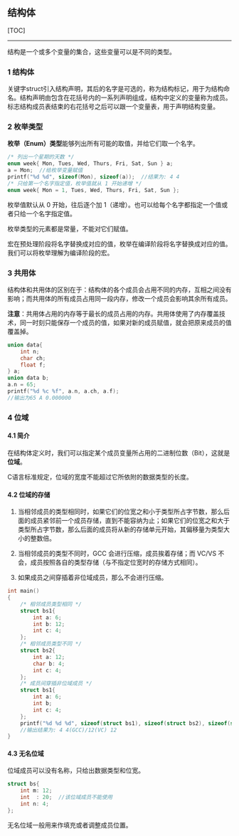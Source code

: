 ## 结构体

[TOC]

------

结构是一个或多个变量的集合，这些变量可以是不同的类型。

### 1 结构体

关键字struct引入结构声明，其后的名字是可选的，称为结构标记，用于为结构命名。结构声明由包含在花括号内的一系列声明组成，结构中定义的变量称为成员。标志结构成员表结束的右花括号之后可以跟一个变量表，用于声明结构变量。

### 2 枚举类型

**枚举（Enum）类型**能够列出所有可能的取值，并给它们取一个名字。

```c
/* 列出一个星期的天数 */
enum week{ Mon, Tues, Wed, Thurs, Fri, Sat, Sun } a;
a = Mon;  //给枚举变量赋值
printf("%d %d", sizeof(Mon), sizeof(a));  //结果为: 4 4
/* 只给第一个名字指定值，枚举值就从 1 开始递增 */
enum week{ Mon = 1, Tues, Wed, Thurs, Fri, Sat, Sun };
```

枚举值默认从 0 开始，往后逐个加 1（递增）。也可以给每个名字都指定一个值或者只给一个名字指定值。

枚举类型的元素都是常量，不能对它们赋值。

宏在预处理阶段将名字替换成对应的值，枚举在编译阶段将名字替换成对应的值。我们可以将枚举理解为编译阶段的宏。

### 3 共用体

结构体和共用体的区别在于：结构体的各个成员会占用不同的内存，互相之间没有影响；而共用体的所有成员占用同一段内存，修改一个成员会影响其余所有成员。

**注意**：共用体占用的内存等于最长的成员占用的内存。共用体使用了内存覆盖技术，同一时刻只能保存一个成员的值，如果对新的成员赋值，就会把原来成员的值覆盖掉。

```c
union data{
    int n;
    char ch;
    float f;
} a;
union data b;
a.n = 65;
printf("%d %c %f", a.n, a.ch, a.f);
//输出为65 A 0.000000
```

### 4 位域

#### 4.1 简介

在结构体定义时，我们可以指定某个成员变量所占用的二进制位数（Bit），这就是**位域**。

C语言标准规定，位域的宽度不能超过它所依附的数据类型的长度。

#### 4.2 位域的存储

1) 当相邻成员的类型相同时，如果它们的位宽之和小于类型所占字节数，那么后面的成员紧邻前一个成员存储，直到不能容纳为止；如果它们的位宽之和大于类型所占字节数，那么后面的成员将从新的存储单元开始，其偏移量为类型大小的整数倍。

2) 当相邻成员的类型不同时，GCC 会进行压缩，成员挨着存储；而 VC/VS 不会，成员按照各自的类型存储（与不指定位宽时的存储方式相同）。

3) 如果成员之间穿插着非位域成员，那么不会进行压缩。

```c
int main()
{
    /* 相邻成员类型相同 */
    struct bs1{
        int a: 6;
        int b: 12;
        int c: 4;
    };
    /* 相邻成员类型不同 */
    struct bs2{
        int a: 12;
        char b: 4;
        int c: 4;
    };
    /* 成员间穿插非位域成员 */
    struct bs1{
        int a: 6;
        int b;
        int c: 4;
    };
    printf("%d %d %d", sizeof(struct bs1), sizeof(struct bs2), sizeof(struct bs3));
    //输出结果为: 4 4(GCC)/12(VC) 12
}
```

#### 4.3 无名位域

位域成员可以没有名称，只给出数据类型和位宽。

```c
struct bs{
    int m: 12;
    int  : 20;  //该位域成员不能使用
    int n: 4;
};
```

无名位域一般用来作填充或者调整成员位置。
